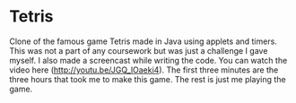 Tetris
======

Clone of the famous game Tetris made in Java using applets and timers. This was not a part of any coursework but was just a challenge I gave myself. I also made a screencast while writing the code. You can watch the video here (http://youtu.be/JGQ_lOaeki4). The first three minutes are the three hours that took me to make this game. The rest is just me playing the game.
